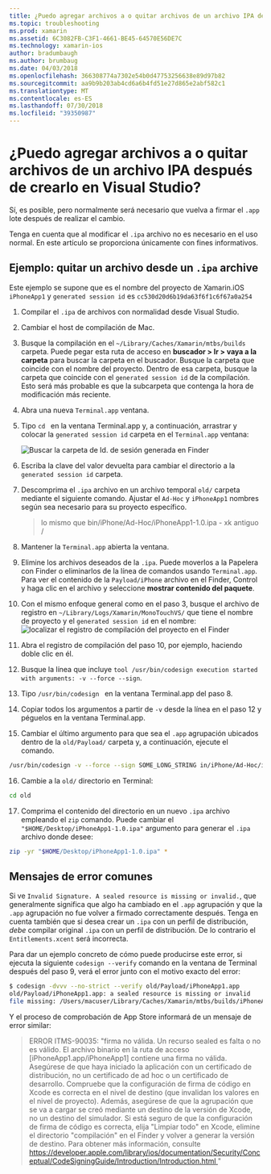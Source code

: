 ```yaml
---
title: ¿Puedo agregar archivos a o quitar archivos de un archivo IPA después de crearlo en Visual Studio?
ms.topic: troubleshooting
ms.prod: xamarin
ms.assetid: 6C3082FB-C3F1-4661-BE45-64570E56DE7C
ms.technology: xamarin-ios
author: bradumbaugh
ms.author: brumbaug
ms.date: 04/03/2018
ms.openlocfilehash: 366308774a7302e54b0d47753256638e89d97b82
ms.sourcegitcommit: aa9b9b203ab4cd6a6b4fd51e27d865e2abf582c1
ms.translationtype: MT
ms.contentlocale: es-ES
ms.lasthandoff: 07/30/2018
ms.locfileid: "39350987"
---
```

# <a name="can-i-add-files-to-or-remove-files-from-an-ipa-file-after-building-it-in-visual-studio"></a>¿Puedo agregar archivos a o quitar archivos de un archivo IPA después de crearlo en Visual Studio?

Sí, es posible, pero normalmente será necesario que vuelva a firmar el `.app` lote después de realizar el cambio.

Tenga en cuenta que al modificar el `.ipa` archivo no es necesario en el uso normal. En este artículo se proporciona únicamente con fines informativos.

## <a name="example-removing-a-file-from-a-ipa-archive"></a>Ejemplo: quitar un archivo desde un `.ipa` archive

Este ejemplo se supone que es el nombre del proyecto de Xamarin.iOS `iPhoneApp1` y `generated session id` es `cc530d20d6b19da63f6f1c6f67a0a254`

1.  Compilar el `.ipa` de archivos con normalidad desde Visual Studio.

2.  Cambiar el host de compilación de Mac.

3.  Busque la compilación en el `~/Library/Caches/Xamarin/mtbs/builds` carpeta. Puede pegar esta ruta de acceso en **buscador > Ir > vaya a la carpeta** para buscar la carpeta en el buscador. Busque la carpeta que coincide con el nombre del proyecto. Dentro de esa carpeta, busque la carpeta que coincide con el `generated session id` de la compilación. Esto será más probable es que la subcarpeta que contenga la hora de modificación más reciente.

4.  Abra una nueva `Terminal.app` ventana.

5.  Tipo `cd ` en la ventana Terminal.app y, a continuación, arrastrar y colocar la `generated session id` carpeta en el `Terminal.app` ventana:

    ![](modify-ipa-images/session-id-folder.png "Buscar la carpeta de Id. de sesión generada en Finder")

6.  Escriba la clave del valor devuelta para cambiar el directorio a la `generated session id` carpeta.

7.  Descomprima el `.ipa` archivo en un archivo temporal `old/` carpeta mediante el siguiente comando. Ajustar el `Ad-Hoc` y `iPhoneApp1` nombres según sea necesario para su proyecto específico.

    > lo mismo que bin/iPhone/Ad-Hoc/iPhoneApp1-1.0.ipa - xk antiguo /

8.  Mantener la `Terminal.app` abierta la ventana.

9.  Elimine los archivos deseados de la `.ipa`. Puede moverlos a la Papelera con Finder o eliminarlos de la línea de comandos usando `Terminal.app`. Para ver el contenido de la `Payload/iPhone` archivo en el Finder, Control y haga clic en el archivo y seleccione **mostrar contenido del paquete**.

10.  Con el mismo enfoque general como en el paso 3, busque el archivo de registro en `~/Library/Logs/Xamarin/MonoTouchVS/` que tiene el nombre de proyecto y el `generated session id` en el nombre: ![](modify-ipa-images/build-log.png "localizar el registro de compilación del proyecto en el Finder")

11.  Abra el registro de compilación del paso 10, por ejemplo, haciendo doble clic en él.

12.  Busque la línea que incluye `tool /usr/bin/codesign execution started with arguments: -v --force --sign`.

13.  Tipo `/usr/bin/codesign ` en la ventana Terminal.app del paso 8.

14.  Copiar todos los argumentos a partir de `-v` desde la línea en el paso 12 y péguelos en la ventana Terminal.app.

15.  Cambiar el último argumento para que sea el `.app` agrupación ubicados dentro de la `old/Payload/` carpeta y, a continuación, ejecute el comando.

```bash
/usr/bin/codesign -v --force --sign SOME_LONG_STRING in/iPhone/Ad-Hoc/iPhoneApp1.app/ResourceRules.plist --entitlements obj/iPhone/Ad-Hoc/Entitlements.xcent old/Payload/iPhoneApp1.app
```

16.  Cambie a la `old/` directorio en Terminal:

```bash
cd old
```

17.  Comprima el contenido del directorio en un nuevo `.ipa` archivo empleando el `zip` comando. Puede cambiar el `"$HOME/Desktop/iPhoneApp1-1.0.ipa"` argumento para generar el `.ipa` archivo donde desee:

```bash
zip -yr "$HOME/Desktop/iPhoneApp1-1.0.ipa" *
```

## <a name="common-error-messages"></a>Mensajes de error comunes

Si ve `Invalid Signature. A sealed resource is missing or invalid.`, que generalmente significa que algo ha cambiado en el `.app` agrupación y que la `.app` agrupación no fue volver a firmado correctamente después. Tenga en cuenta también que si desea crear un `.ipa` con un perfil de distribución, _debe_ compilar original `.ipa` con un perfil de distribución. De lo contrario el `Entitlements.xcent` será incorrecta.

Para dar un ejemplo concreto de cómo puede producirse este error, si ejecuta la siguiente `codesign --verify` comando en la ventana de Terminal después del paso 9, verá el error junto con el motivo exacto del error:

```bash
$ codesign -dvvv --no-strict --verify old/Payload/iPhoneApp1.app
old/Payload/iPhoneApp1.app: a sealed resource is missing or invalid
file missing: /Users/macuser/Library/Caches/Xamarin/mtbs/builds/iPhoneApp1/cc530d20d6b19da63f6f1c6f67a0a254/old/Payload/iPhoneApp1.app/MyFile.png
```

Y el proceso de comprobación de App Store informará de un mensaje de error similar:

> ERROR ITMS-90035: "firma no válida. Un recurso sealed es falta o no es válido. El archivo binario en la ruta de acceso [iPhoneApp1.app/iPhoneApp1] contiene una firma no válida. Asegúrese de que haya iniciado la aplicación con un certificado de distribución, no un certificado de ad hoc o un certificado de desarrollo. Compruebe que la configuración de firma de código en Xcode es correcta en el nivel de destino (que invalidan los valores en el nivel de proyecto). Además, asegúrese de que la agrupación que se va a cargar se creó mediante un destino de la versión de Xcode, no un destino del simulador. Si está seguro de que la configuración de firma de código es correcta, elija "Limpiar todo" en Xcode, elimine el directorio "compilación" en el Finder y volver a generar la versión de destino. Para obtener más información, consulte [ https://developer.apple.com/library/ios/documentation/Security/Conceptual/CodeSigningGuide/Introduction/Introduction.html ](https://developer.apple.com/library/ios/documentation/Security/Conceptual/CodeSigningGuide/Introduction/Introduction.html)"
